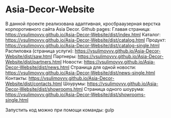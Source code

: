# Asia-Decor-Website
В данной проекте реализована адаптивная, кросбрааузерная верстка корпоротивного сайта Asia Decor.
Github pages:
Главая страница: https://vsulimovvv.github.io/Asia-Decor-Website/dist/index.html
Каталог: https://vsulimovvv.github.io/Asia-Decor-Website/dist/catalog.html
Продукт: https://vsulimovvv.github.io/Asia-Decor-Website/dist/catalog-single.html
Распиловка (страница услуги): https://vsulimovvv.github.io/Asia-Decor-Website/dist/saw.html
Партнеры: https://vsulimovvv.github.io/Asia-Decor-Website/dist/partners.html
Новости: https://vsulimovvv.github.io/Asia-Decor-Website/dist/news.html
Страница для одной новости: https://vsulimovvv.github.io/Asia-Decor-Website/dist/news-single.html
Контакты: https://vsulimovvv.github.io/Asia-Decor-Website/dist/contacts.html
Шоурумы: https://vsulimovvv.github.io/Asia-Decor-Website/dist/showrooms.html
Страница одного шоурума: https://vsulimovvv.github.io/Asia-Decor-Website/dist/showrooms-single.html

Запустить код можно при помощи команды: gulp
